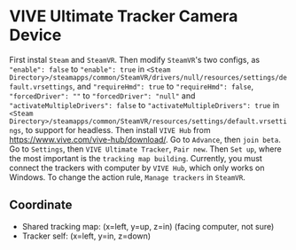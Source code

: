 # VIVE Ultimate Tracker Camera Device
First instal `Steam` and `SteamVR`.
Then modify `SteamVR`'s two configs, as `"enable": false` to `"enable": true` in `<Steam Directory>/steamapps/common/SteamVR/drivers/null/resources/settings/default.vrsettings`, and `"requireHmd": true` to `"requireHmd": false`, `"forcedDriver": ""` to `"forcedDriver": "null"` and `"activateMultipleDrivers": false` to `"activateMultipleDrivers": true` in `<Steam Directory>/steamapps/common/SteamVR/resources/settings/default.vrsettings`, to support for headless.
Then install `VIVE Hub` from <https://www.vive.com/vive-hub/download/>. Go to `Advance`, then `join beta`.
Go to `Settings`, then `VIVE Ultimate Tracker`, `Pair new`.
Then `Set up`, where the most important is the `tracking map building`.
Currently, you must connect the trackers with computer by `VIVE Hub`, which only works on Windows.
To change the action rule, `Manage trackers` in `SteamVR`.

## Coordinate
* Shared tracking map: (x=left, y=up, z=in) (facing computer, not sure)
* Tracker self: (x=left, y=in, z=down)
